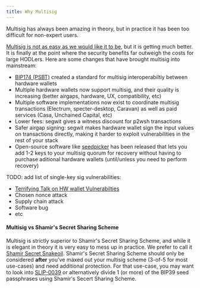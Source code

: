 ```yaml
---
title: Why Multisig
---
```


Multisig has always been amazing in theory, but in practice it has been too difficult for non-expert users.

[Multisig is not as easy as we would like it to be](https://medium.com/shiftcrypto/the-pitfalls-of-multisig-when-using-hardware-wallets-9b0e98e4c19c), but it is getting much better.
It is finally at the point where the security benefits far outweigh the costs for large HODLers.
Here are some changes that have brought multisig into mainstream:
* [BIP174 (PSBT)](https://github.com/bitcoin/bips/blob/master/bip-0174.mediawiki) created a standard for multisig interoperabiltiy between hardware wallets
* Multiple hardware wallets now support multisig, and their quality is increasing (better airgaps, hardware, UX, compatibility, etc)
* Multiple software implementations now exist to coordinate multisig transactions (Electrum, specter-desktop, Caravan) as well as paid services (Casa, Unchained Capital, etc)
* Lower fees: segwit gives a witness discount for p2wsh transactions
* Safer airgap signing: segwit makes hardware wallet sign the input values on transactions directly, making it harder to exploit vulnerabilities in the rest of your stack
* Open-source software like [seedpicker](http://seedpicker.net/) has been released that lets you add 1-2 keys to your multisig quorum for recovery without having to purchase aditional hardware wallets (until/unless you need to perform recovery)

TODO: add list of single-key sig vulnerabilities:
* [Terrifying Talk on HW wallet Vulnerabilties](https://twitter.com/mflaxman/status/1149018598708568065)
* Chosen nonce attack
* Supply chain attack
* Software bug
* etc

#### Multisig vs Shamir's Secret Sharing Scheme
Multisig is strictly superior to Shamir's Secret Sharing Scheme, and while it is elegant in theory it is very easy to mess up in practice.
We prefer to call it [Shamir Secret Snakeoil](https://en.bitcoin.it/wiki/Shamir_Secret_Snakeoil).
Shamir's Secret Sharing Scheme should only be considered **after** you've maxed out your multisig scheme (3-of-5 for most use-cases) and need additional protection.
For that use-case, you may want to look into [SLIP-0039](https://github.com/satoshilabs/slips/blob/master/slip-0039.md) or alternatively divide 1 (or more) of the BIP39 seed passphrases using Shamir's Secert Sharing Scheme.
